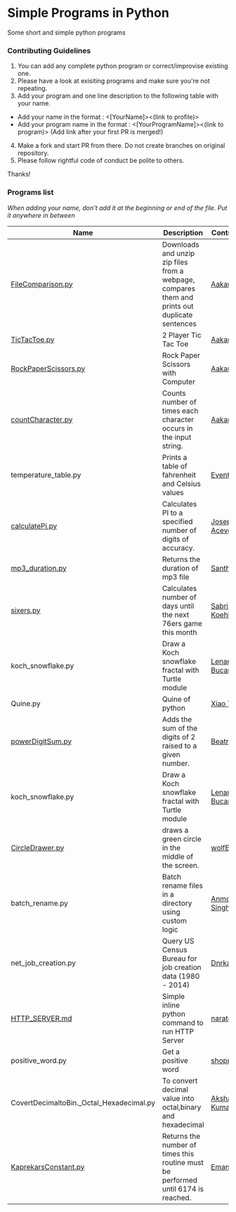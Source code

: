 # Simple Programs in Python
Some short and simple python programs

### Contributing Guidelines
1. You can add any complete python program or correct/improvise existing one.
2. Please have a look at exisiting programs and make sure you're not repeating.
3. Add your program and one line description to the following table with your name.
- Add your name in the format : <[YourName]><(link to profile)>
- Add your program name in the format : <[YourProgramName]><(link to program)>
(Add link after your first PR is merged!)
4. Make a fork and start PR from there. Do not create branches on original repository.
5. Please follow rightful code of conduct be polite to others.

Thanks!

### Programs list
*When adding your name, don't add it at the beginning or end of the file. Put it anywhere in between*

| Name | Description | Contributor |
| -------- | -------- | -------- |
|[FileComparison.py](https://github.com/accakks/Simple-Programs-in-Python/blob/master/FileComparison.py)| Downloads and unzip zip files from a webpage, compares them and prints out duplicate sentences|[Aakanksha](https://github.com/accakks)     |
| [TicTacToe.py](https://github.com/accakks/Simple-Programs-in-Python/blob/master/TicTacToe.py)   | 2 Player Tic Tac Toe    | [Aakanksha](https://github.com/accakks)     |
| [RockPaperScissors.py](https://github.com/accakks/Simple-Programs-in-Python/blob/master/RockPaperScissors.py)   | Rock Paper Scissors with Computer   | [Aakanksha](https://github.com/accakks)     |
| [countCharacter.py](https://github.com/accakks/Simple-Programs-in-Python/blob/master/countCharacter.py)   | Counts number of times each character occurs in the input string.    | [Aakanksha](https://github.com/accakks)     |
| temperature_table.py | Prints a table of fahrenheit and Celsius values | [Eventhisone](https://github.com/eventhisone)
| [calculatePi.py](https://github.com/accakks/Simple-Programs-in-Python/blob/master/calculatePi.py)   | Calculates PI to a specified number of digits of accuracy.    | [Joseph-Acevedo](https://github.com/joseph-acevedo)     |
| [mp3_duration.py](https://github.com/srbilla/Simple-Programs-in-Python/blob/master/mp3_duration.py) | Returns the duration of mp3 file | [Santhosh](https://github.com/srbilla) |
[sixers.py](https://github.com/accakks/Simple-Programs-in-Python/blob/master/sixers.py) | Calculates number of days until the next 76ers game this month | [Sabrina Koehler](https://github.com/sabrinakoehler)|
|koch_snowflake.py | Draw a Koch snowflake fractal with Turtle module | [Lenart Bucar](https://github.com/LenartBucar)
|Quine.py | Quine of python | [Xiao Tan](https://github.com/tvytlx)
| [powerDigitSum.py](--)   | Adds the sum of the digits of 2 raised to a given number.    | [Beatriz](https://github.com/tris-rivers)   | [turtle_game.py] | A simple game that makes 5 turtles race against each other. | [Himanshu Patel](https://github.com/Himanshu27299)
|koch_snowflake.py | Draw a Koch snowflake fractal with Turtle module | [Lenart Bucar](https://github.com/LenartBucar)
| [CircleDrawer.py](https://github.com/accakks/Simple-Programs-in-Python/blob/master/CircleDrawer.py)| draws a green circle in the middle of the screen. | [wolfEXE57](https://github.com/wolfEXE57)
|batch_rename.py | Batch rename files in a directory using custom logic | [Anmol Singh Jaggi](https://github.com/anmol-singh-jaggi)
|net_job_creation.py | Query US Census Bureau for job creation data (1980 - 2014) | [DnrkasEFF](https://github.com/DnrkasEFF)
|[HTTP_SERVER.md](HTTP_SERVER.md) | Simple inline python command to run HTTP Server | [narate](https://github.com/narate)
|positive_word.py | Get a positive word | [shopro](https://github.com/shopro)
|CovertDecimaltoBin._Octal_Hexadecimal.py | To convert decimal value into octal,binary and hexadecimal | [Akshay Kumar](https://github.com/GHakshay)
| [KaprekarsConstant.py](https://github.com/accakks/Simple-Programs-in-Python/blob/master/KaprekarsConstant.py) | Returns the number of times this routine must be performed until 6174 is reached. | [Emanuel H](https://github.com/Emanuelh77) |
